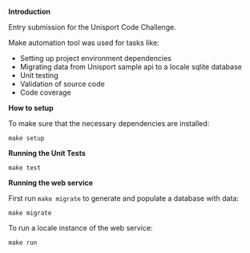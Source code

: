 **Introduction**

Entry submission for the Unisport Code Challenge.

Make automation tool was used for tasks like:

* Setting up project environment dependencies
* Migrating data from Unisport sample api to a locale sqlite database
* Unit testing
* Validation of source code
* Code coverage

**How to setup**

To make sure that the necessary dependencies are installed:

    make setup


**Running the Unit Tests**

    make test

**Running the web service**

First run `` make migrate `` to generate and populate a database with data:

    make migrate

To run a locale instance of the web service:

    make run
